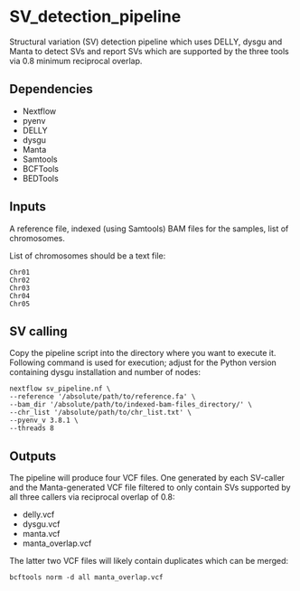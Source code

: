 # SV_detection_pipeline
Structural variation (SV) detection pipeline which uses DELLY, dysgu and Manta to detect SVs and report SVs which are supported by the three tools via 0.8 minimum reciprocal overlap.
## Dependencies
* Nextflow
* pyenv
* DELLY
* dysgu
* Manta
* Samtools
* BCFTools
* BEDTools
## Inputs
A reference file, indexed (using Samtools) BAM files for the samples, list of chromosomes.

List of chromosomes should be a text file:
```
Chr01
Chr02
Chr03
Chr04
Chr05
```
## SV calling
Copy the pipeline script into the directory where you want to execute it. Following command is used for execution; adjust for the Python version containing dysgu installation and number of nodes:

```
nextflow sv_pipeline.nf \
--reference '/absolute/path/to/reference.fa' \
--bam_dir '/absolute/path/to/indexed-bam-files_directory/' \
--chr_list '/absolute/path/to/chr_list.txt' \
--pyenv_v 3.8.1 \
--threads 8
```
## Outputs
The pipeline will produce four VCF files. One generated by each SV-caller and the Manta-generated VCF file filtered to only contain SVs supported by all three callers via reciprocal overlap of 0.8:
* delly.vcf
* dysgu.vcf
* manta.vcf
* manta_overlap.vcf

The latter two VCF files will likely contain duplicates which can be merged:
```
bcftools norm -d all manta_overlap.vcf
```
